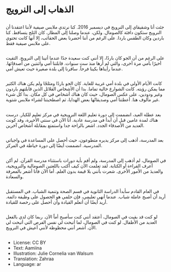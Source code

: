 # الذهاب إلى النرويج

##
جئت أنا وشقيقاي إلى النرويج في ديسمبر 2016. كنا نرتدي ملابس صيفية لأننا اعتقدنا أن النرويج ستكون دافئة كالصومال. ولكن، عندما وصلنا إلى المطار، كان الثلج يتساقط. كنا باردين وكان الطقس باردا. على الرغم من أننا أحضرنا بعض الحقائب، إلا أنها كانت تحتوي على ملابس صيفية فقط.

##
على الرغم من أن الجو كان باردًا، إلا أنني كنت سعيدة جدًا عندما أتينا إلى النرويج. التقيت أخيرًا بأمي مرة أخرى، والتي لم أرها منذ ست سنوات. قابلتنا أمي واثنتين من أصدقائها. عندما رأيناها بكينا فرحاً. سافرنا إلى بلدة صغيرة حيث تعيش أمي.

##
كانت الأيام الأولى في بلدة أمي غريبة للغاية. كان الجو باردًا ومثلجًا ولم يكن هناك الكثير مما يمكن رؤيته. كانت الشوارع خالية تماما. بدا أن الأشخاص القلائل الذين قابلتهم باردون وغير ودودين، على عكس الصومال، حيث كان هناك أشخاص في كل مكان. بدا كل شيء غير مألوف هنا. أعطتنا أمي وصديقاتُها بعض الهدايا، ثم اصطحبتنا لشراء ملابس شتوية.

##
بعد عطلة العيد، انضممت إلى دورة تعليم اللغة النرويجية في مركز تعليم للكبار. درست هناك لمدة عامين قبل أن أبدأ في مدرسة عادية. أنا الآن في سنتي الأخيرة، وقد كونت العديد من الأصدقاء الجدد. اشعر بالراحة جدا واستمتع بمقابلة أشخاص آخرين.

##
بعد المدرسة، أذهب إلى مركز يديره متطوعون، حيث أحصل على المساعدة في واجباتي المدرسية. انضممت أيضًا إلى دورة خياطة في المركز.

##
في الصومال، لم أذهب إلى المدرسة، ولم أقم بأية دورات باستثناء مدرسة القرآن. لم أكن أعرف القراءة أو الكتابة. لقد تعلمت الآن كيف أكتب باللغتين الصومالية والنرويجية، والعديدَ من الأمور الأخرى. شعرت بأنني بلا قيمة بدون العلم. أما الآن فأنا أشعر بالمعرفة والسعادة.

##
في العام القادم سأبدأ الدراسة الثانوية في قسم الصحة وتنمية الشباب. في المستقبل أريد أن أصبح عاملة شباب. عندما أنهي تعليمي، فإن حلمي هو الحصول على وظيفة دائمة. أريد أيضًا أن أتعلم القيادة وأن أحصل على رخصة للقيادة.

##
لو كنت قد بقيت في الصومال، أعتقد أنني كنت سأصبح أماً الآن. ربما كان لدي بالفعل العديد من الأطفال. لو كنت في الصومال، لما أتيحت لي نفس الفرص التي أتيحت لي الآن. أشعر أنني محظوظة لأنني أعيش في النرويج.

##
* License: CC BY
* Text: Aamiina
* Illustration: Julie Cornelia van Walsum
* Translation: Zahraa
* Language: ar
